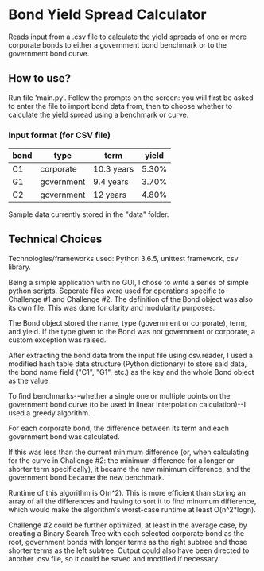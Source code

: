 # Bond Yield Spread Calculator

Reads input from a .csv file to calculate the yield spreads of one or more corporate bonds to either a government bond benchmark or to the government bond curve.

## How to use?

Run file 'main.py'. Follow the prompts on the screen: you will first be asked to enter the file to import bond data from, then to choose whether to calculate the yield spread using a benchmark or curve.

### Input format (for CSV file)

| bond   | type       | term        | yield |
|--------|------------|-------------|-------|
| C1     | corporate  | 10.3 years  | 5.30% |
| G1     | government | 9.4 years   | 3.70% |
| G2     | government | 12 years    | 4.80% |

Sample data currently stored in the "data" folder.

## Technical Choices

Technologies/frameworks used: Python 3.6.5, unittest framework, csv library.

Being a simple application with no GUI, I chose to write a series of simple python scripts. Seperate files were used for operations specific to Challenge #1 and Challenge #2. The definition of the Bond object was also its own file. This was done for clarity and modularity purposes.

The Bond object stored the name, type (government or corporate), term, and yield. If the type given to the Bond was not government or corporate, a custom exception was raised.

After extracting the bond data from the input file using csv.reader, I used a modified hash table data structure  (Python dictionary) to store said data, the bond name field ("C1", "G1", etc.) as the key and the whole Bond object as the value. 

To find benchmarks--whether a single one or multiple points on the government bond curve (to be used in linear interpolation calculation)--I used a greedy algorithm. 

For each corporate bond, the difference between its term and each government bond was calculated. 

If this was less than the current minimum difference (or, when calculating for the curve in Challenge #2: the minimum difference for a longer or shorter term specifically), it became the new minimum difference, and the government bond became the new benchmark. 

Runtime of this algorithm is O(n^2). This is more efficient than storing an array of all the differences and having to sort it to find minumum difference, which would make the algorithm's worst-case runtime at least O(n^2*logn).

Challenge #2 could be further optimized, at least in the average case, by creating a Binary Search Tree with each selected corporate bond as the root, government bonds with longer terms as the right subtree and those shorter terms as the left subtree. Output could also have been directed to another .csv file, so it could be saved and modified if necessary.
